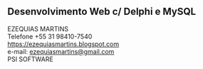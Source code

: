 ## Desenvolvimento Web c/ Delphi e MySQL

EZEQUIAS MARTINS<br>
Telefone +55 31 98410-7540<br>
https://ezequiasmartins.blogspot.com<br>
e-mail: ezequiasmartins@gmail.com<br>
PSI SOFTWARE
